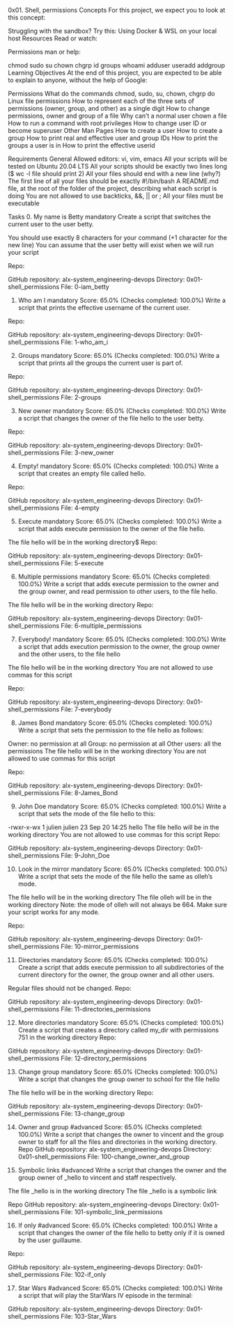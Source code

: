 0x01. Shell, permissions
Concepts
For this project, we expect you to look at this concept:

Struggling with the sandbox? Try this: Using Docker & WSL on your local host
Resources
Read or watch:

Permissions
man or help:

chmod
sudo
su
chown
chgrp
id
groups
whoami
adduser
useradd
addgroup
Learning Objectives
At the end of this project, you are expected to be able to explain to anyone, without the help of Google:

Permissions
What do the commands chmod, sudo, su, chown, chgrp do
Linux file permissions
How to represent each of the three sets of permissions (owner, group, and other) as a single digit
How to change permissions, owner and group of a file
Why can’t a normal user chown a file
How to run a command with root privileges
How to change user ID or become superuser
Other Man Pages
How to create a user
How to create a group
How to print real and effective user and group IDs
How to print the groups a user is in
How to print the effective userid

Requirements
General
Allowed editors: vi, vim, emacs
All your scripts will be tested on Ubuntu 20.04 LTS
All your scripts should be exactly two lines long ($ wc -l file should print 2)
All your files should end with a new line (why?)
The first line of all your files should be exactly #!/bin/bash
A README.md file, at the root of the folder of the project, describing what each script is doing
You are not allowed to use backticks, &&, || or ;
All your files must be executable

Tasks
0. My name is Betty
mandatory
Create a script that switches the current user to the user betty.

You should use exactly 8 characters for your command (+1 character for the new line)
You can assume that the user betty will exist when we will run your script

Repo:

GitHub repository: alx-system_engineering-devops
Directory: 0x01-shell_permissions
File: 0-iam_betty

1. Who am I
mandatory
Score: 65.0% (Checks completed: 100.0%)
Write a script that prints the effective username of the current user.

Repo:

GitHub repository: alx-system_engineering-devops
Directory: 0x01-shell_permissions
File: 1-who_am_i

2. Groups
mandatory
Score: 65.0% (Checks completed: 100.0%)
Write a script that prints all the groups the current user is part of.

Repo:

GitHub repository: alx-system_engineering-devops
Directory: 0x01-shell_permissions
File: 2-groups

3. New owner
mandatory
Score: 65.0% (Checks completed: 100.0%)
Write a script that changes the owner of the file hello to the user betty.

Repo:

GitHub repository: alx-system_engineering-devops
Directory: 0x01-shell_permissions
File: 3-new_owner

4. Empty!
mandatory
Score: 65.0% (Checks completed: 100.0%)
Write a script that creates an empty file called hello.

Repo:

GitHub repository: alx-system_engineering-devops
Directory: 0x01-shell_permissions
File: 4-empty
    
5. Execute
mandatory
Score: 65.0% (Checks completed: 100.0%)
Write a script that adds execute permission to the owner of the file hello.

The file hello will be in the working directory$ 
Repo:

GitHub repository: alx-system_engineering-devops
Directory: 0x01-shell_permissions
File: 5-execute
    
6. Multiple permissions
mandatory
Score: 65.0% (Checks completed: 100.0%)
Write a script that adds execute permission to the owner and the group owner, and read permission to other users, to the file hello.

The file hello will be in the working directory
Repo:

GitHub repository: alx-system_engineering-devops
Directory: 0x01-shell_permissions
File: 6-multiple_permissions
    
7. Everybody!
mandatory
Score: 65.0% (Checks completed: 100.0%)
Write a script that adds execution permission to the owner, the group owner and the other users, to the file hello

The file hello will be in the working directory
You are not allowed to use commas for this script

Repo:

GitHub repository: alx-system_engineering-devops
Directory: 0x01-shell_permissions
File: 7-everybody
    
8. James Bond
mandatory
Score: 65.0% (Checks completed: 100.0%)
Write a script that sets the permission to the file hello as follows:

Owner: no permission at all
Group: no permission at all
Other users: all the permissions
The file hello will be in the working directory You are not allowed to use commas for this script
 
Repo:

GitHub repository: alx-system_engineering-devops
Directory: 0x01-shell_permissions
File: 8-James_Bond
    
9. John Doe
mandatory
Score: 65.0% (Checks completed: 100.0%)
Write a script that sets the mode of the file hello to this:

-rwxr-x-wx 1 julien julien 23 Sep 20 14:25 hello
The file hello will be in the working directory
You are not allowed to use commas for this script
Repo:

GitHub repository: alx-system_engineering-devops
Directory: 0x01-shell_permissions
File: 9-John_Doe
    
10. Look in the mirror
mandatory
Score: 65.0% (Checks completed: 100.0%)
Write a script that sets the mode of the file hello the same as olleh’s mode.

The file hello will be in the working directory
The file olleh will be in the working directory 
Note: the mode of olleh will not always be 664. Make sure your script works for any mode.

Repo:

GitHub repository: alx-system_engineering-devops
Directory: 0x01-shell_permissions
File: 10-mirror_permissions
    
11. Directories
mandatory
Score: 65.0% (Checks completed: 100.0%)
Create a script that adds execute permission to all subdirectories of the current directory for the owner, the group owner and all other users.

Regular files should not be changed.
Repo:

GitHub repository: alx-system_engineering-devops
Directory: 0x01-shell_permissions
File: 11-directories_permissions
    
12. More directories
mandatory
Score: 65.0% (Checks completed: 100.0%)
Create a script that creates a directory called my_dir with permissions 751 in the working directory
Repo:

GitHub repository: alx-system_engineering-devops
Directory: 0x01-shell_permissions
File: 12-directory_permissions
    
13. Change group
mandatory
Score: 65.0% (Checks completed: 100.0%)
Write a script that changes the group owner to school for the file hello

The file hello will be in the working directory
Repo:

GitHub repository: alx-system_engineering-devops
Directory: 0x01-shell_permissions
File: 13-change_group
    
14. Owner and group
#advanced
Score: 65.0% (Checks completed: 100.0%)
Write a script that changes the owner to vincent and the group owner to staff for all the files and directories in the working directory. 
Repo
GitHub repository: alx-system_engineering-devops
Directory: 0x01-shell_permissions
File: 100-change_owner_and_group
    
15. Symbolic links
#advanced
Write a script that changes the owner and the group owner of _hello to vincent and staff respectively.

The file _hello is in the working directory
The file _hello is a symbolic link

Repo
GitHub repository: alx-system_engineering-devops
Directory: 0x01-shell_permissions
File: 101-symbolic_link_permissions
    
16. If only
#advanced
Score: 65.0% (Checks completed: 100.0%)
Write a script that changes the owner of the file hello to betty only if it is owned by the user guillaume.


Repo:

GitHub repository: alx-system_engineering-devops
Directory: 0x01-shell_permissions
File: 102-if_only
    
17. Star Wars
#advanced
Score: 65.0% (Checks completed: 100.0%)
Write a script that will play the StarWars IV episode in the terminal:

GitHub repository: alx-system_engineering-devops
Directory: 0x01-shell_permissions
File: 103-Star_Wars
    

